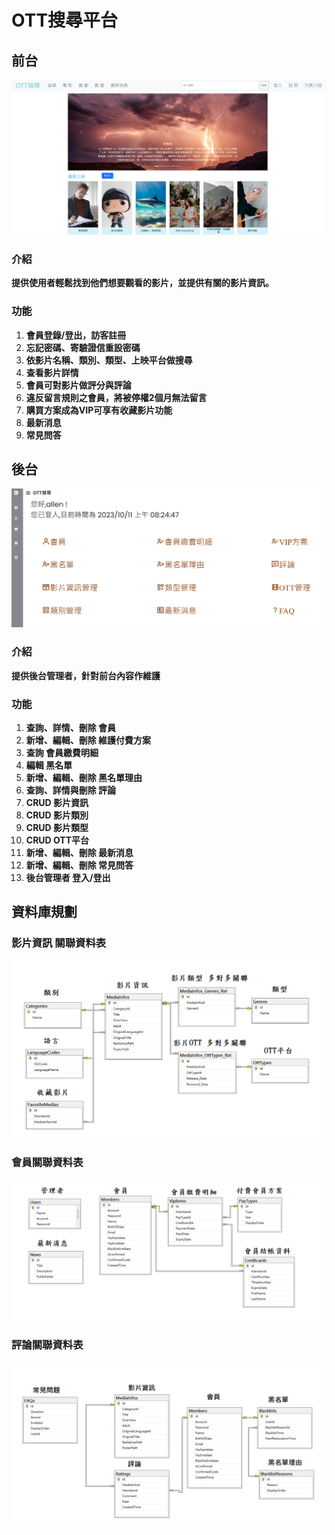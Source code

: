 # OTT搜尋平台

## 前台

![前台首頁畫面](簡報/Images/前台首頁畫面.png)

### 介紹

**提供使用者輕鬆找到他們想要觀看的影片，並提供有關的影片資訊。**

### 功能

1. **會員登錄/登出，訪客註冊**
2. **忘記密碼、寄驗證信重設密碼**
3. **依影片名稱、類別、類型、上映平台做搜尋**
4. **查看影片詳情**
5. **會員可對影片做評分與評論**
6. **違反留言規則之會員，將被停權2個月無法留言**
7. **購買方案成為VIP可享有收藏影片功能**
8. **最新消息**
9. **常見問答**

## 後台

![後台首頁畫面](簡報/Images/後台首頁畫面.png)

### 介紹

**提供後台管理者，針對前台內容作維護**

### 功能

1. **查詢、詳情、刪除 會員**
2. **新增、編輯、刪除 維護付費方案**
3. **查詢 會員繳費明細**
4. **編輯 黑名單**
5. **新增、編輯、刪除 黑名單理由**
6. **查詢、詳情與刪除 評論**
7. **CRUD 影片資訊**
8. **CRUD 影片類別**
9. **CRUD 影片類型**
10. **CRUD OTT平台**
11. **新增、編輯、刪除 最新消息**
12. **新增、編輯、刪除 常見問答**
13. **後台管理者 登入/登出**

## 資料庫規劃

### 影片資訊 關聯資料表

![影片關聯資料表](簡報/Images/影片關聯資料表.png)

### 會員關聯資料表

![會員關聯資料表](簡報/Images/會員關聯資料表.png)

### 評論關聯資料表

![評論關聯資料表](簡報/Images/評論關聯資料表.png)